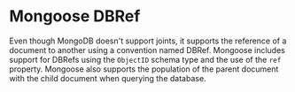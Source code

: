 # Mongoose DBRef
Even though MongoDB doesn't support joints, it supports the reference of a document to another using a convention named DBRef. Mongoose includes support for DBRefs using the `ObjectID` schema type and the use of the `ref` property. Mongoose also supports the population of the parent document with the child document when querying the database.